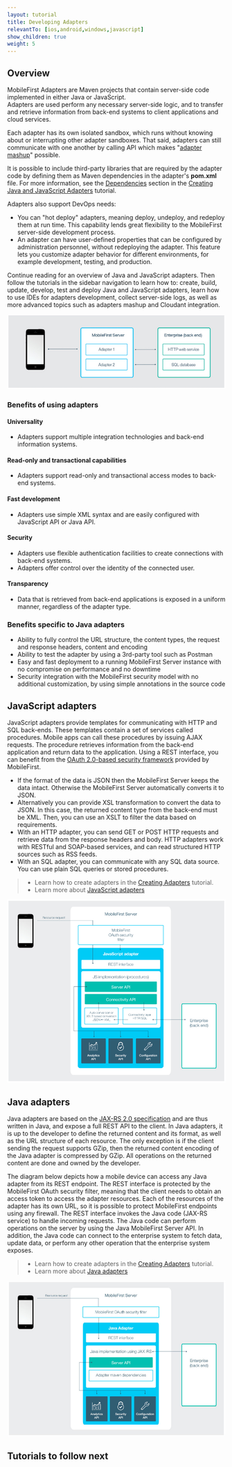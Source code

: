 ```yaml
---
layout: tutorial
title: Developing Adapters
relevantTo: [ios,android,windows,javascript]
show_children: true
weight: 5
---
```

<!-- NLS_CHARSET=UTF-8 -->
## Overview
MobileFirst Adapters are Maven projects that contain server-side code implemented in either Java or JavaScript.  
Adapters are used perform any necessary server-side logic, and to transfer and retrieve information from back-end systems to client applications and cloud services. 

Each adapter has its own isolated sandbox, which runs without knowing about or interrupting other adapter sandboxes. That said, adapters can still communicate with one another by calling API which makes "[adapter mashup](advanced-adapter-usage-mashup)" possible.

It is possible to include third-party libraries that are required by the adapter code by defining them as Maven dependencies in the adapter's **pom.xml** file. For more information, see the [Dependencies](creating-adapters/#dependencies) section in the [Creating Java and JavaScript Adapters](creating-adapters) tutorial.

Adapters also support DevOps needs:

* You can "hot deploy" adapters, meaning deploy, undeploy, and redeploy them at run time. This capability lends great flexibility to the MobileFirst server-side development process.
* An adapter can have user-defined properties that can be configured by administration personnel, without redeploying the adapter. This feature lets you customize adapter behavior for different environments, for example development, testing, and production.

Continue reading for an overview of Java and JavaScript adapters. Then follow the tutorials in the sidebar navigation to learn how to: create, build, update, develop, test and deploy Java and JavaScript adapters, learn how to use IDEs for adapters development, collect server-side logs, as well as more advanced topics such as adapters mashup and Cloudant integration.

![adapter_overview](adapter_overview_top.jpg)

### Benefits of using adapters
#### Universality
* Adapters support multiple integration technologies and back-end information systems.

#### Read-only and transactional capabilities
* Adapters support read-only and transactional access modes to back-end systems.

#### Fast development
* Adapters use simple XML syntax and are easily configured with JavaScript API or Java API.

#### Security
* Adapters use flexible authentication facilities to create connections with back-end systems.
* Adapters offer control over the identity of the connected user.

#### Transparency
* Data that is retrieved from back-end applications is exposed in a uniform manner, regardless of the adapter type.  

### Benefits specific to Java adapters
* Ability to fully control the URL structure, the content types, the request and response headers, content and encoding
* Ability to test the adapter by using a 3rd-party tool such as Postman
* Easy and fast deployment to a running MobileFirst Server instance with no compromise on performance and no downtime
* Security integration with the MobileFirst security model with no additional customization, by using simple annotations in the source code

## JavaScript adapters
JavaScript adapters provide templates for communicating with HTTP and SQL back-ends. These templates contain a set of services called procedures. Mobile apps can call these procedures by issuing AJAX requests. The procedure retrieves information from the back-end application and return data to the application. Using a REST interface, you can benefit from the [OAuth 2.0-based security framework](../authentication-and-security) provided by MobileFirst.

* If the format of the data is JSON then the MobileFirst Server keeps the data intact. Otherwise the MobileFirst Server automatically converts it to JSON.  
* Alternatively you can provide XSL transformation to convert the data to JSON. In this case, the returned content type from the back-end must be XML. Then, you can use an XSLT to filter the data based on requirements.
* With an HTTP adapter, you can send GET or POST HTTP requests and retrieve data from the response headers and body. HTTP adapters work with RESTful and SOAP-based services, and can read structured HTTP sources such as RSS feeds.
* With an SQL adapter, you can communicate with any SQL data source. You can use plain SQL queries or stored procedures.

> * Learn how to create adapters in the [Creating Adapters](creating-adapters) tutorial.
> * Learn more about [JavaScript adapters](javascript-adapters)

![javascript_adapters](javascript_adapters.png)

## Java adapters
Java adapters are based on the [JAX-RS 2.0 specification](https://jax-rs-spec.java.net/nonav/2.0-rev-a/apidocs/index.html) and are thus written in Java, and expose a full REST API to the client. In Java adapters, it is up to the developer to define the returned content and its format, as well as the URL structure of each resource. The only exception is if the client sending the request supports GZip, then the returned content encoding of the Java adapter is compressed by GZip. All operations on the returned content are done and owned by the developer.

The diagram below depicts how a mobile device can access any Java adapter from its REST endpoint. The REST interface is protected by the MobileFirst OAuth security filter, meaning that the client needs to obtain an access token to access the adapter resources. Each of the resources of the adapter has its own URL, so it is possible to protect MobileFirst endpoints using any firewall. The REST interface invokes the Java code (JAX-RS service) to handle incoming requests. The Java code can perform operations on the server by using the Java MobileFirst Server API. In addition, the Java code can connect to the enterprise system to fetch data, update data, or perform any other operation that the enterprise system exposes.

> * Learn how to create adapters in the [Creating Adapters](creating-adapters) tutorial.
> * Learn more about [Java adapters](java-adapters)

![java-adapter](java_adapter.jpg)

## Tutorials to follow next
